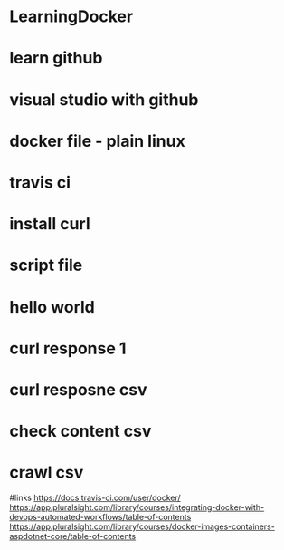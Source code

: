 # LearningDocker

# learn github 
# visual studio with github
# docker file - plain linux
# travis ci
# install curl
# script file
#   hello world
#   curl response 1
#   curl resposne csv
#   check content csv
#   crawl csv





#links
https://docs.travis-ci.com/user/docker/
https://app.pluralsight.com/library/courses/integrating-docker-with-devops-automated-workflows/table-of-contents
https://app.pluralsight.com/library/courses/docker-images-containers-aspdotnet-core/table-of-contents
